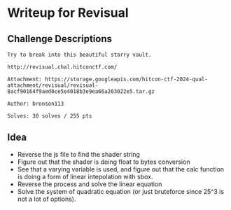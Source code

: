 # Writeup for Revisual 


## Challenge Descriptions

```
Try to break into this beautiful starry vault.

http://revisual.chal.hitconctf.com/

Attachment: https://storage.googleapis.com/hitcon-ctf-2024-qual-attachment/revisual/revisual-8acf90164f9aed0ce5e4018b3e9ea66a203022e5.tar.gz

Author: bronson113

Solves: 30 solves / 255 pts
```


## Idea

- Reverse the js file to find the shader string
- Figure out that the shader is doing float to bytes conversion
- See that a varying variable is used, and figure out that the calc function is doing a form of linear intepolation with sbox.
- Reverse the process and solve the linear equation
- Solve the system of quadratic equation (or just bruteforce since 25^3 is not a lot of options).

